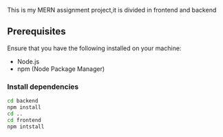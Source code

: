 This is my MERN assignment project,it is divided in frontend and backend

## Prerequisites

Ensure that you have the following installed on your machine:

- Node.js
- npm (Node Package Manager)

### Install dependencies

```bash
cd backend
npm install
cd ..
cd frontend
npm intstall
```
